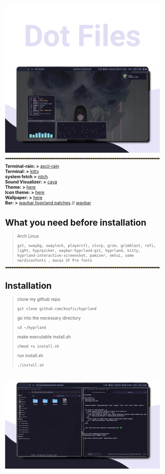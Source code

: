![dotfiles](https://github.com/knyfic/kyprland/blob/main/assets/dot.png?raw=true)
<br />
![rice05](https://github.com/knyfic/kyprland/blob/main/assets/desktop1.png?raw=true)

<!-- Horizontal Lines -->
<hr style="border-top: 3px dotted #998143">

**Terminal-rain:** **>** [ascii-rain](https://github.com/nkleemann/ascii-rain) <br />
**Terminal:** **>** [kitty](https://github.com/kovidgoyal/kitty) <br />
**system fetch** **>** [nitch](https://github.com/ssleert/nitch) <br />
**Sound Visualizer:** **>** [cava](https://github.com/karlstav/cava) <br />
**Theme:** **>** [here](https://github.com/rose-pine/gtk) <br />
**Icon theme:** **>** [here](https://github.com/TaylanTatli/Sevi) <br />
**Wallpaper:** **>** [here](https://github.com/knyfic/kyprland/blob/main/wallpaper/hatask.jpeg) <br />
**Bar:** **>** [waybar hyprland patches](https://aur.archlinux.org/packages/waybar-hyprland) // [waybar](https://github.com/Alexays/Waybar) <br />
# What you need before installation <br />
>Arch Linux
>```
>git, swaybg, swaylock, playerctl, slurp, grim, grimblast, rofi, light, hyprpicker, waybar-hyprland-git, hyprland, kitty, hyprland-interactive-screenshot, pamixer, nmtui, some nerdiconfonts , macos SF Pro fonts
<hr style="border-top: 3px dotted #998143">

# Installation <br />

>clone my github repo <br />
>```
>git clone github.com/knyfic/kyprland
>```
>
>go into the necessary directory <br />
>```
>cd ~/kyprland
>```
>make executable install.sh <br />
>```
>chmod +x install.sh
>```
>run install.sh <br />
>```
>./install.sh
>```
 <br />
 
![dekstop2](https://github.com/knyfic/kyprland/blob/main/assets/desktop2.png)
 <br />

